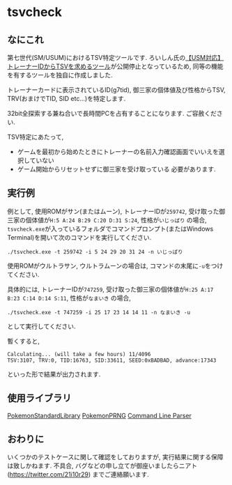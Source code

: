 # tsvcheck
 
## なにこれ
第七世代(SM/USUM)におけるTSV特定ツールです.
ろいしん氏の[【USM対応】トレーナーIDからTSVを求めるツール](https://blastoise-x.hatenablog.com/entry/TID-to-TSV)が公開停止となっているため, 同等の機能を有するツールを独自に作成しました.

トレーナーカードに表示されているID(g7tid), 御三家の個体値及び性格からTSV, TRV(おまけでTID, SID etc...)を特定します.

32bit全探索する兼ね合いで長時間PCを占有することになります. ご容赦ください.

TSV特定にあたって,
- ゲームを最初から始めたときにトレーナーの名前入力確認画面でいいえを選択していない
- ゲーム開始からリセットせずに御三家を受け取っている
必要があります.

## 実行例
例として, 使用ROMがサン(またはムーン), トレーナーIDが`259742`, 受け取った御三家の個体値が`H:5 A:24 B:29 C:20 D:31 S:24`, 性格が`いじっぱり`
の場合, `tsvcheck.exe`が入っているフォルダでコマンドプロンプト(またはWindows Terminal)を開いて次のコマンドを実行してください.
```
./tsvcheck.exe -t 259742 -i 5 24 29 20 31 24 -n いじっぱり
```

使用ROMがウルトラサン, ウルトラムーンの場合は, コマンドの末尾に`-u`をつけてください. 

具体的には, トレーナーIDが`747259`, 受け取った御三家の個体値が`H:25 A:17 B:23 C:14 D:14 S:11`, 性格が`なまいき`
の場合, 
```
./tsvcheck.exe -t 747259 -i 25 17 23 14 14 11 -n なまいき -u
```
として実行してください.

暫くすると,
```
Calculating... (will take a few hours) 11/4096
TSV:3107, TRV:0, TID:16763, SID:33611, SEED:0xBADBAD, advance:17343
```
といった形で結果が出力されます.

## 使用ライブラリ
[PokemonStandardLibrary](https://github.com/yatsuna827/PokemonStandardLibrary)
[PokemonPRNG](https://github.com/yatsuna827/PokemonPRNG)
[Command Line Parser](https://github.com/commandlineparser/commandline)

## おわりに
いくつかのテストケースに関して確認をしておりますが, 実行結果に関する保障は致しかねます.
不具合, バグなどの申し立てが御座いましたらニアト(https://twitter.com/21i10r29) までご連絡願います.